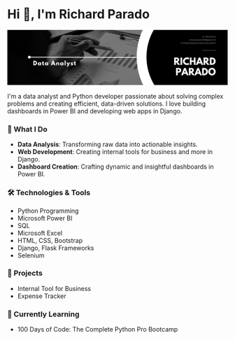 # Hi 👋, I'm Richard Parado

![LinkedIn Cover Photo](https://github.com/RichardParado/personal_website/blob/main/assets/images/linkedin-banner.png)

I'm a data analyst and Python developer passionate about solving complex problems and creating efficient, data-driven solutions. I love building dashboards in Power BI and developing web apps in Django.

### 🌟 What I Do
- **Data Analysis**: Transforming raw data into actionable insights.
- **Web Development**: Creating internal tools for business and more in Django.
- **Dashboard Creation**: Crafting dynamic and insightful dashboards in Power BI.
  
### 🛠️ Technologies & Tools
- Python Programming
- Microsoft Power BI
- SQL
- Microsoft Excel
- HTML, CSS, Bootstrap
- Django, Flask Frameworks
- Selenium

### 📂 Projects
- Internal Tool for Business
- Expense Tracker

### 📖 Currently Learning
- 100 Days of Code: The Complete Python Pro Bootcamp



